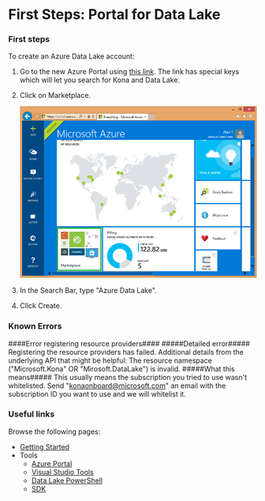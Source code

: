 # First Steps: Portal for Data Lake

### First steps

To create an Azure Data Lake account:

1. Go to the new Azure Portal using [this link](https://portal.azure.com/?microsoft_azure_biganalytics=true&microsoft_azure_datalake=true&microsoft_azure_kona=true&hubsExtension_ItemHideKey=AzureDataLake_BigStorage,AzureBigAnalytics_BigCompute,AzureKona_BigCompute). The link has special keys which will let you search for Kona and Data Lake.

1. Click on Marketplace.

   ![](../img/Portal/AzurePortal.png)

1. In the Search Bar, type "Azure Data Lake".

1. Click Create.

### Known Errors ###
####Error registering resource providers####
#####Detailed error#####
Registering the resource providers has failed. Additional details from the underlying API that might be helpful: The resource namespace ("Microsoft.Kona" OR "Mirosoft.DataLake") is invalid.
#####What this means#####
This usually means the subscription you tried to use wasn't whitelisted. Send "konaonboard@microsoft.com" an email with the subscription ID you want to use and we will whitelist it.

### Useful links

Browse the following pages:

* [Getting Started](../GettingStarted.md)
* Tools
    * [Azure Portal](../AzurePortal/FirstSteps.md)
    * [Visual Studio Tools](../VisualStudioTools/FirstSteps.md)
    * [Data Lake PowerShell](../PowerShell/FirstSteps.md)
    * [SDK](../SDK/FirstSteps.md)
